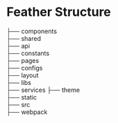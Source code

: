 # Feather Structure

├── components  
├── shared  
├── api  
├── constants  
├── pages  
├── configs  
├── layout  
├── libs  
├── services 
├── theme  
├── static  
├── src  
├── webpack  
